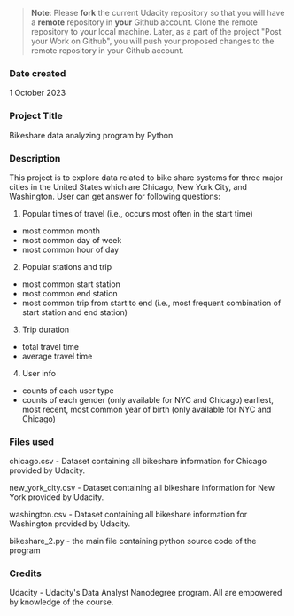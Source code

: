 >**Note**: Please **fork** the current Udacity repository so that you will have a **remote** repository in **your** Github account. Clone the remote repository to your local machine. Later, as a part of the project "Post your Work on Github", you will push your proposed changes to the remote repository in your Github account.

### Date created
1 October 2023

### Project Title
Bikeshare data analyzing program by Python

### Description
This project is to explore data related to bike share systems for three major cities in the United States which are Chicago, New York City, and Washington. User can get answer for following questions:
1. Popular times of travel (i.e., occurs most often in the start time)
* most common month
* most common day of week
* most common hour of day

2. Popular stations and trip
* most common start station
* most common end station
* most common trip from start to end (i.e., most frequent combination of start station and end station)

3. Trip duration
* total travel time
* average travel time

4. User info
* counts of each user type
* counts of each gender (only available for NYC and Chicago)
earliest, most recent, most common year of birth (only available for NYC and Chicago)

### Files used
chicago.csv - Dataset containing all bikeshare information for Chicago provided by Udacity.

new_york_city.csv - Dataset containing all bikeshare information for New York provided by Udacity.

washington.csv - Dataset containing all bikeshare information for Washington provided by Udacity. 

bikeshare_2.py - the main file containing python source code of the program

### Credits
Udacity - Udacity's Data Analyst Nanodegree program. All are empowered by knowledge of the course.

